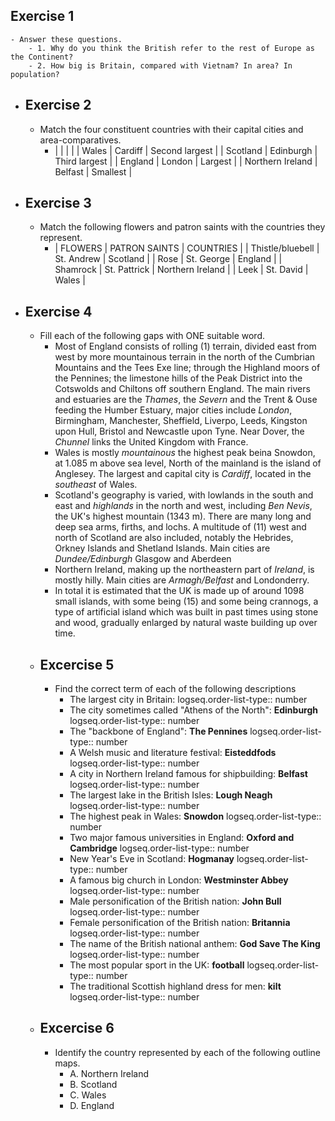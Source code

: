 ## Exercise 1
	- Answer these questions.
		- 1. Why do you think the British refer to the rest of Europe as the Continent?
		- 2. How big is Britain, compared with Vietnam? In area? In population?
- ## Exercise 2
	- Match the four constituent countries with their capital cities and area-comparatives.
		- | | | | 
		  | Wales | Cardiff | Second largest |
		  | Scotland | Edinburgh | Third largest |
		  | England | London | Largest |
		  | Northern Ireland | Belfast | Smallest |
- ## Exercise 3
	- Match the following flowers and patron saints with the countries they represent.
		- | FLOWERS | PATRON SAINTS | COUNTRIES |
		  | Thistle/bluebell | St. Andrew | Scotland |
		  | Rose | St. George | England |
		  | Shamrock | St. Pattrick | Northern Ireland |
		  | Leek | St. David | Wales |
- ## Exercise 4
	- Fill each of the following gaps with ONE suitable word.
		- Most of England consists of rolling (1) terrain, divided east from west by more mountainous terrain in the north of the Cumbrian Mountains and the Tees Exe line; through the Highland moors of the Pennines; the limestone hills of the Peak District into the Cotswolds and Chiltons off southern England. The main rivers and estuaries are the *Thames*, the *Severn* and the Trent & Ouse feeding the Humber Estuary, major cities include *London*, Birmingham, Manchester, Sheffield, Liverpo, Leeds, Kingston upon Hull, Bristol and Newcastle upon Tyne. Near Dover, the *Chunnel* links the United Kingdom with France.
		- Wales is mostly *mountainous* the highest peak beina Snowdon, at 1.085 m above sea level, North of the mainland is the island of Anglesey. The largest and capital city is *Cardiff*, located in the *southeast* of Wales.
		- Scotland's geography is varied, with lowlands in the south and east and *highlands* in the north and west, including *Ben Nevis*, the UK's highest mountain (1343 m). There are many long and deep sea arms, firths, and lochs. A multitude of (11) west and north of Scotland are also included, notably the Hebrides, Orkney Islands and Shetland Islands. Main cities are *Dundee/Edinburgh* Glasgow and Aberdeen
		- Northern Ireland, making up the northeastern part of *Ireland*, is mostly hilly. Main cities are *Armagh/Belfast* and Londonderry.
		- In total it is estimated that the UK is made up of around 1098 small islands, with some being (15) and some being crannogs, a type of artificial island which was built in past times using stone and wood, gradually enlarged by natural waste building up over time.
	- ## Excercise 5
		- Find the correct term of each of the following descriptions
			- The largest city in Britain:
			  logseq.order-list-type:: number
			- The city sometimes called "Athens of the North": **Edinburgh**
			  logseq.order-list-type:: number
			- The "backbone of England": **The Pennines**
			  logseq.order-list-type:: number
			- A Welsh music and literature festival: **Eisteddfods**
			  logseq.order-list-type:: number
			- A city in Northern Ireland famous for shipbuilding: **Belfast**
			  logseq.order-list-type:: number
			- The largest lake in the British Isles: **Lough Neagh**
			  logseq.order-list-type:: number
			- The highest peak in Wales: **Snowdon**
			  logseq.order-list-type:: number
			- Two major famous universities in England: **Oxford and Cambridge**
			  logseq.order-list-type:: number
			- New Year's Eve in Scotland: **Hogmanay**
			  logseq.order-list-type:: number
			- A famous big church in London: **Westminster Abbey**
			  logseq.order-list-type:: number
			- Male personification of the British nation: **John Bull**
			  logseq.order-list-type:: number
			- Female personification of the British nation: **Britannia**
			  logseq.order-list-type:: number
			- The name of the British national anthem: **God Save The King**
			  logseq.order-list-type:: number
			- The most popular sport in the UK: **football**
			  logseq.order-list-type:: number
			- The traditional Scottish highland dress for men: **kilt**
			  logseq.order-list-type:: number
	- ## Excercise 6
		- Identify the country represented by each of the following outline maps.
			- A. Northern Ireland
			- B. Scotland
			- C. Wales
			- D. England